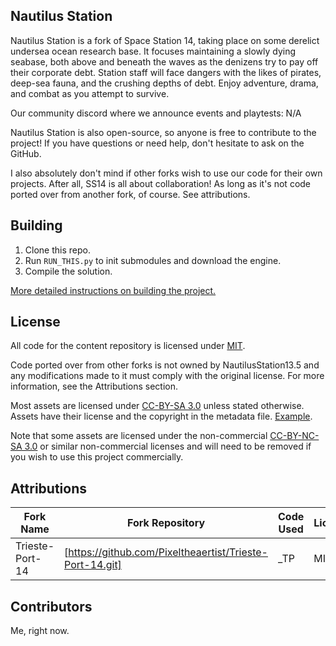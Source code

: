 
## Nautilus Station

Nautilus Station is a fork of Space Station 14, taking place on some derelict undersea ocean research base. It focuses maintaining a slowly dying seabase, both above and beneath the waves as the denizens try to pay off their corporate debt. Station staff will face dangers with the likes of pirates, deep-sea fauna, and the crushing depths of debt. Enjoy adventure, drama, and combat as you attempt to survive.

Our community discord where we announce events and playtests: N/A

Nautilus Station is also open-source, so anyone is free to contribute to the project! If you have questions or need help, don't hesitate to ask on the GitHub.

I also absolutely don't mind if other forks wish to use our code for their own projects. After all, SS14 is all about collaboration! As long as it's not code ported over from another fork, of course. See attributions.

## Building

1. Clone this repo.
2. Run `RUN_THIS.py` to init submodules and download the engine.
3. Compile the solution.

[More detailed instructions on building the project.](https://docs.spacestation14.com/en/general-development/setup.html)

## License

All code for the content repository is licensed under [MIT](https://github.com/space-wizards/space-station-14/blob/master/LICENSE.TXT).

Code ported over from other forks is not owned by NautilusStation13.5 and any modifications made to it must comply with the original license. For more information, see the Attributions section.

Most assets are licensed under [CC-BY-SA 3.0](https://creativecommons.org/licenses/by-sa/3.0/) unless stated otherwise. Assets have their license and the copyright in the metadata file. [Example](https://github.com/space-wizards/space-station-14/blob/master/Resources/Textures/Objects/Tools/crowbar.rsi/meta.json).

Note that some assets are licensed under the non-commercial [CC-BY-NC-SA 3.0](https://creativecommons.org/licenses/by-nc-sa/3.0/) or similar non-commercial licenses and will need to be removed if you wish to use this project commercially.

## Attributions

| Fork Name | Fork Repository | Code Used | Licence |
| ------------- | ------------- | ------- | ------- |
| Trieste-Port-14 | [https://github.com/Pixeltheaertist/Trieste-Port-14.git] | _TP | MIT |


## Contributors

Me, right now.
